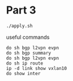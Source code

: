# Part 3

```bash
./apply.sh
```


useful commands
```
do sh bgp l2vpn evpn
do sh bgp summary
do sh bgp l2vpn evpn
do sh ip route
ip -d link show vxlan10
do show inter
```



